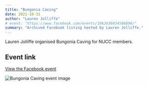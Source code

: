 ```yaml
---
title: "Bungonia Caving"
date: 2021-10-31
author: "Lauren Jolliffe"
# event: "https://www.facebook.com/events/1062636034506896/"
summary: "Archived Facebook listing hosted by Lauren Jolliffe."
---
```

Lauren Jolliffe organised Bungonia Caving for NUCC members.

## Event link

[View the Facebook event](https://www.facebook.com/events/1062636034506896/)

![Bungonia Caving event image](/trip/event-images/20211031_bungonia_caving.jpg)
